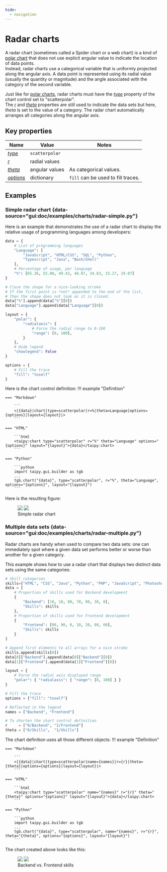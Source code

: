 ```yaml
---
hide:
  - navigation
---
```


# Radar charts

A radar chart (sometimes called a Spider chart or a web chart) is a kind of
[polar chart](polar.md) that does not use explicit angular value to indicate the location
of data points.<br/>
Instead, radar charts use a categorical variable that is uniformly projected along the
angular axis. A data point is represented using its radial value (usually the quantity
or magnitude) and the angle associated with the category of the second variable.

Just like for [polar charts](polar.md), radar charts must have the
[*type*](../chart.md#p-type) property of the chart control set to "scatterpolar".<br/>
The [*r*](../chart.md#p-r) and [*theta*](../chart.md#p-theta) properties are still used
to indicate the data sets but here, *theta* is set to the value of a category. The
radar chart automatically arranges all categories along the angular axis.

## Key properties

| Name            | Value            | Notes   |
| --------------- | ------------------------- | ------------------ |
| [*type*](../chart.md#p-type)       | `scatterpolar`  |  |
| [*r*](../chart.md#p-r)             | radial values   |  |
| [*theta*](../chart.md#p-theta)     | angular values  | As categorical values.  |
| [*options*](../chart.md#p-options) | dictionary  | `fill` can be used to fill traces.  |

## Examples

### Simple radar chart {data-source="gui:doc/examples/charts/radar-simple.py"}

Here is an example that demonstrates the use of a radar chart to display
the relative usage of programming languages among developers:
```python
data = {
    # List of programming languages
    "Language": [
        "JavaScript", "HTML/CSS", "SQL", "Python",
        "Typescript", "Java", "Bash/Shell"
    ],
    # Percentage of usage, per language
    "%": [65.36, 55.08, 49.43, 48.07, 34.83, 33.27, 29.07]
}

# Close the shape for a nice-looking stroke
# If the first point is *not* appended to the end of the list,
# then the shape does not look as it is closed.
data["%"].append(data["%"][0])
data["Language"].append(data["Language"][0])

layout = {
    "polar": {
        "radialaxis": {
            # Force the radial range to 0-100
            "range": [0, 100],
        }
    },
    # Hide legend
    "showlegend": False
}

options = {
    # Fill the trace
    "fill": "toself"
}
```

Here is the chart control definition:
!!! example "Definition"

    === "Markdown"

        ```
        <|{data}|chart|type=scatterpolar|r=%|theta=Language|options={options}|layout={layout}|>
        ```

    === "HTML"

        ```html
        <taipy:chart type="scatterpolar" r="%" theta="Language" options="{options}" layout="{layout}">{data}</taipy:chart>
        ```

    === "Python"

        ```python
        import taipy.gui.builder as tgb
        ...
        tgb.chart("{data}", type="scatterpolar", r="%", theta="Language", options="{options}", layout="{layout}")
        ```

Here is the resulting figure:
<figure>
    <img src="../radar-simple-d.png" class="visible-dark" />
    <img src="../radar-simple-l.png" class="visible-light" />
    <figcaption>Simple radar chart</figcaption>
</figure>

### Multiple data sets {data-source="gui:doc/examples/charts/radar-multiple.py"}

Radar charts are handy when used to compare two data sets: one can immediately spot
where a given data set performs better or worse than another for a given category.

This example shows how to use a radar chart that displays two distinct data sets using
the same categories:
```python
# Skill categories
skills=["HTML", "CSS", "Java", "Python", "PHP", "JavaScript", "Photoshop"]
data = [
    # Proportion of skills used for Backend development
    {
        "Backend": [10, 10, 80, 70, 90, 30, 0],
        "Skills": skills
    },
    # Proportion of skills used for Frontend development
    {
        "Frontend": [90, 90, 0, 10, 20, 80, 60],
        "Skills": skills
    }
]

# Append first elements to all arrays for a nice stroke
skills.append(skills[0])
data[0]["Backend"].append(data[0]["Backend"][0])
data[1]["Frontend"].append(data[1]["Frontend"][0])

layout = {
    # Force the radial axis displayed range
    "polar": { "radialaxis": { "range": [0, 100] } }
}

# Fill the trace
options = {"fill": "toself"}

# Reflected in the legend
names = ["Backend", "Frontend"]

# To shorten the chart control definition
r     = ["0/Backend", "1/Frontend"]
theta = ["0/Skills",  "1/Skills"]
```

The chart definition uses all those different objects:
!!! example "Definition"

    === "Markdown"

        ```
        <|{data}|chart|type=scatterpolar|name={names}|r={r}|theta={theta}|options={options}|layout={layout}|>
        ```

    === "HTML"

        ```html
        <taipy:chart type="scatterpolar" name="{names}" r="{r}" theta="{theta}" options="{options}" layout="{layout}">{data}</taipy:chart>
        ```

    === "Python"

        ```python
        import taipy.gui.builder as tgb
        ...
        tgb.chart("{data}", type="scatterpolar", name="{names}", r="{r}", theta="{theta}", options="{options}", layout="{layout}")
        ```

The chart created above looks like this:
<figure>
    <img src="../radar-multiple-d.png" class="visible-dark" />
    <img src="../radar-multiple-l.png" class="visible-light" />
    <figcaption>Backend vs. Frontend skills</figcaption>
</figure>
